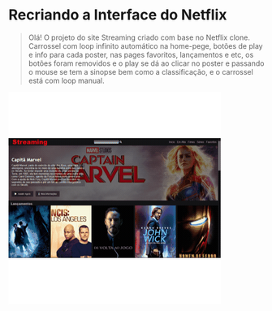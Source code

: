 # Recriando a Interface do Netflix

>Olá! O projeto do site Streaming criado com base no Netflix clone. Carrossel com loop infinito automático na home-pege, botões de play e info para cada poster, nas pages favoritos, lançamentos e etc, os botões foram removidos e o play se dá ao clicar no poster e passando o mouse se tem a sinopse bem como a classificação, e o carrossel está com loop manual.

![<img src="https://github.com/JefersonMelo/07-DIO/blob/master/04-HTML-Web-Developer/03-Recriando-a-Interface-do-Netflix/video/streaming.gif"/>](video/streaming.gif)
